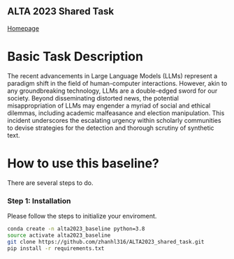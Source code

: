 ## ALTA 2023 Shared Task 
[Homepage](https://www.alta.asn.au/events/sharedtask2023/description.html)

# Basic Task Description
The recent advancements in Large Language Models (LLMs) represent a paradigm shift in the field of human-computer interactions. However, akin to any groundbreaking technology, LLMs are a double-edged sword for our society. Beyond disseminating distorted news, the potential misappropriation of LLMs may engender a myriad of social and ethical dilemmas, including academic malfeasance and election manipulation. This incident underscores the escalating urgency within scholarly communities to devise strategies for the detection and thorough scrutiny of synthetic text.

# How to use this baseline?
There are several steps to do.

### Step 1: Installation
Please follow the steps to initialize your enviroment.
```bash
conda create -n alta2023_baseline python=3.8
source activate alta2023_baseline
git clone https://github.com/zhanhl316/ALTA2023_shared_task.git
pip install -r requirements.txt
```
